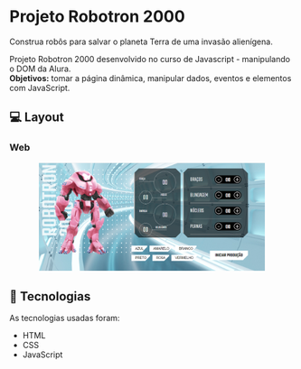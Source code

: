 # Projeto Robotron 2000

<p>Construa robôs para salvar o planeta Terra de uma invasão alienígena. </p>
<p>Projeto Robotron 2000 desenvolvido no curso de Javascript - manipulando o DOM  da Alura. <br>
<strong>Objetivos:</strong> tomar a página dinâmica, manipular dados, eventos e elementos com JavaScript.</p>


## 💻 Layout  

### Web

<p align="center">
  <img alt="Projeto Robotron" title="Robotron" src="img/tela-desktop.PNG" width="400px">
</p>


 ## 🔧 Tecnologias 

As tecnologias usadas foram: 
* HTML
* CSS
* JavaScript

